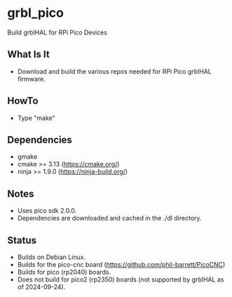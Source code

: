 # grbl_pico
Build grblHAL for RPi Pico Devices

## What Is It
 * Download and build the various repos needed for RPi Pico grblHAL firmware.

## HowTo
 * Type "make"

## Dependencies
 * gmake
 * cmake >= 3.13 (https://cmake.org/)
 * ninja >= 1.9.0 (https://ninja-build.org/)

## Notes
 * Uses pico sdk 2.0.0.
 * Dependencies are downloaded and cached in the ./dl directory.

## Status
 * Builds on Debian Linux.
 * Builds for the pico-cnc board (https://github.com/phil-barrett/PicoCNC)
 * Builds for pico (rp2040) boards.
 * Does not build for pico2 (rp2350) boards (not supported by grblHAL as of 2024-09-24).

